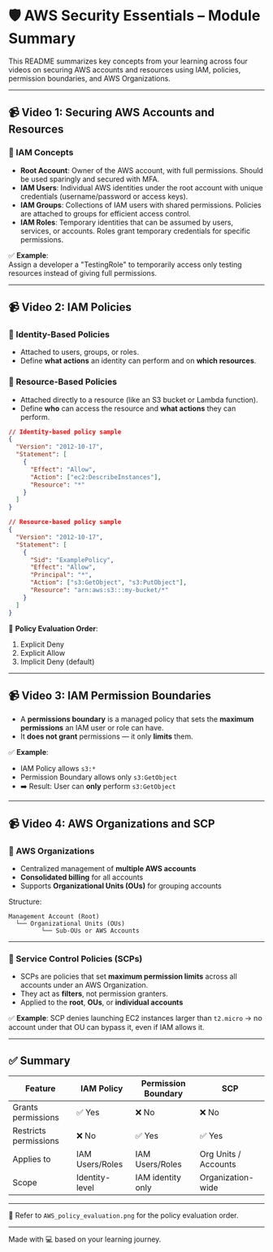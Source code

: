 # 🛡️ AWS Security Essentials – Module Summary

This README summarizes key concepts from your learning across four videos on securing AWS accounts and resources using IAM, policies, permission boundaries, and AWS Organizations.

---

## 📹 Video 1: Securing AWS Accounts and Resources

### 🔑 IAM Concepts

- **Root Account**: Owner of the AWS account, with full permissions. Should be used sparingly and secured with MFA.
- **IAM Users**: Individual AWS identities under the root account with unique credentials (username/password or access keys).
- **IAM Groups**: Collections of IAM users with shared permissions. Policies are attached to groups for efficient access control.
- **IAM Roles**: Temporary identities that can be assumed by users, services, or accounts. Roles grant temporary credentials for specific permissions.

✅ **Example**:  
Assign a developer a "TestingRole" to temporarily access only testing resources instead of giving full permissions.

---

## 📹 Video 2: IAM Policies

### 🧾 Identity-Based Policies
- Attached to users, groups, or roles.
- Define **what actions** an identity can perform and on **which resources**.

### 🧾 Resource-Based Policies
- Attached directly to a resource (like an S3 bucket or Lambda function).
- Define **who** can access the resource and **what actions** they can perform.

```json
// Identity-based policy sample
{
  "Version": "2012-10-17",
  "Statement": [
    {
      "Effect": "Allow",
      "Action": ["ec2:DescribeInstances"],
      "Resource": "*"
    }
  ]
}
```

```json
// Resource-based policy sample
{
  "Version": "2012-10-17",
  "Statement": [
    {
      "Sid": "ExamplePolicy",
      "Effect": "Allow",
      "Principal": "*",
      "Action": ["s3:GetObject", "s3:PutObject"],
      "Resource": "arn:aws:s3:::my-bucket/*"
    }
  ]
}
```

📌 **Policy Evaluation Order**:
1. Explicit Deny
2. Explicit Allow
3. Implicit Deny (default)

---

## 📹 Video 3: IAM Permission Boundaries

- A **permissions boundary** is a managed policy that sets the **maximum permissions** an IAM user or role can have.
- It **does not grant** permissions — it only **limits** them.

✅ **Example**:
- IAM Policy allows `s3:*`
- Permission Boundary allows only `s3:GetObject`
- ➡️ Result: User can **only** perform `s3:GetObject`

---

## 📹 Video 4: AWS Organizations and SCP

### 🏢 AWS Organizations

- Centralized management of **multiple AWS accounts**
- **Consolidated billing** for all accounts
- Supports **Organizational Units (OUs)** for grouping accounts

Structure:
```
Management Account (Root)
  └── Organizational Units (OUs)
         └── Sub-OUs or AWS Accounts
```

---

### 🔐 Service Control Policies (SCPs)

- SCPs are policies that set **maximum permission limits** across all accounts under an AWS Organization.
- They act as **filters**, not permission granters.
- Applied to the **root**, **OUs**, or **individual accounts**

✅ **Example**:
SCP denies launching EC2 instances larger than `t2.micro` → no account under that OU can bypass it, even if IAM allows it.

---

## ✅ Summary

| Feature | IAM Policy | Permission Boundary | SCP |
|--------|------------|----------------------|-----|
| Grants permissions | ✅ Yes | ❌ No | ❌ No |
| Restricts permissions | ❌ No | ✅ Yes | ✅ Yes |
| Applies to | IAM Users/Roles | IAM Users/Roles | Org Units / Accounts |
| Scope | Identity-level | IAM identity only | Organization-wide |

---

📎 Refer to `AWS_policy_evaluation.png` for the policy evaluation order.

---

Made with 💻 based on your learning journey.